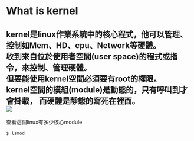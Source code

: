 # What is kernel
kernel是linux作業系統中的核心程式，他可以管理、控制如Mem、HD、cpu、Network等硬體。  
收到來自位於使用者空間(user space)的程式或指令，來控制、管理硬體。  
但要能使用kernel空間必須要有root的權限。  
kernel空間的模組(module)是動態的，只有呼叫到才會掛載，
而硬體是靜態的寫死在裡面。  
![](https://i.imgur.com/1t0ZXZb.png)  
---
查看這個linux有多少核心module
```
$ lsmod
```
